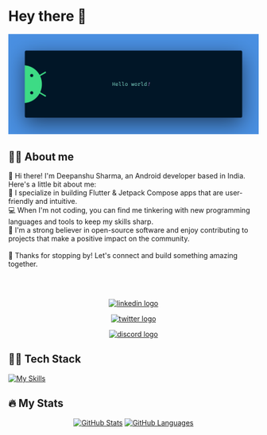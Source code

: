# Hey there :wave:

<div>
  <img src="https://raw.githubusercontent.com/Deepanshu-Sharma-18/Deepanshu-Sharma-18/master/banner.png" alt="Hello world" />
</div>


## 👩‍💻 About me

  <p align="left">👋 Hi there! I'm Deepanshu Sharma, an Android developer based in India. Here's a little bit about me:<br>📱 I specialize in building Flutter & Jetpack Compose apps that are user-friendly and       intuitive.<br>💻 When I'm not coding, you can find me tinkering with new programming languages and tools to keep my skills sharp.<br>🌟 I'm a strong believer in open-source software and enjoy contributing to       projects that make a positive impact on the community.<br><br>🎉 Thanks for stopping by! Let's connect and build something amazing together.</p>
  
  
  <p><br><br></p>
  <div align="center" >
    <a href="https://www.linkedin.com/in/deepanshu-sharma-bb2225196" target="_blank">
      <img src="https://img.shields.io/static/v1?message=LinkedIn&logo=linkedin&label=&color=0077B5&logoColor=white&labelColor=&style=for-the-badge" height="25" alt="linkedin logo"  />
    </a>
    <p>      </p>
    <a href="https://twitter.com/Deepans09095427" target="_blank">
      <img src="https://img.shields.io/static/v1?message=Twitter&logo=twitter&label=&color=1DA1F2&logoColor=white&labelColor=&style=for-the-badge" height="25" alt="twitter logo"  />
    </a>
    <p>      </p>
    <a href="https://discordapp.com/users/638015304051720195" target="_blank">
      <img src="https://img.shields.io/static/v1?message=Discord&logo=discord&label=&color=7289DA&logoColor=white&labelColor=&style=for-the-badge" height="25" alt="discord logo"  />
    </a>
  </div>

## 👩‍💻  Tech Stack

  <div align="left">
  
   [![My Skills](https://skillicons.dev/icons?i=androidstudio,bash,cpp,dart,discord,figma,firebase,docker,javascript,gradle,git,github,go,kotlin,latex,mongodb,ps,prisma,solidity,tailwind,vercel,react,flutter&perline=13)]()
  </div>

## 🔥   My Stats

  <div align="center">
    
  [![GitHub Stats](https://github-readme-stats.vercel.app/api?username=Deepanshu-Sharma-18&hide=issues&show_icons=true&hide_border=true&theme=github_dark&count_private=true)](https://github.com/anuraghazra/github-readme-stats)
  [![GitHub Languages](https://github-readme-stats.vercel.app/api/top-langs/?username=Deepanshu-Sharma-18&size_weight=0.5&count_weight=0.5&includeForks=true&layout=compact&hide=html,css,c,c%2B%2B,objective-c,swift,ruby,shell,,cmake&hide_border=true&langs_count=8&theme=github_dark)](https://github.com/anuraghazra/github-readme-stats)
  
  </div>
